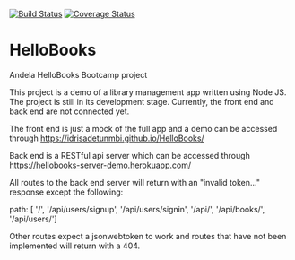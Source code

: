 [![Build Status](https://travis-ci.org/idrisadetunmbi/HelloBooks.svg?branch=server-development)](https://travis-ci.org/idrisadetunmbi/HelloBooks) [![Coverage Status](https://coveralls.io/repos/github/idrisadetunmbi/HelloBooks/badge.svg?branch=server-development)](https://coveralls.io/github/idrisadetunmbi/HelloBooks?branch=server-development)


# HelloBooks
Andela HelloBooks Bootcamp project

This project is a demo of a library management app written using Node JS. The project is still in its development stage. Currently, the front end and back end are not connected yet. 

The front end is just a mock of the full app and a demo can be accessed through https://idrisadetunmbi.github.io/HelloBooks/

Back end is a RESTful api server which can be accessed through https://hellobooks-server-demo.herokuapp.com/

All routes to the back end server will return with an "invalid token..." response except the following:

  path: [ '/', '/api/users/signup', '/api/users/signin', '/api/', '/api/books/', '/api/users/']

Other routes expect a jsonwebtoken to work and routes that have not been implemented will return with a 404.

